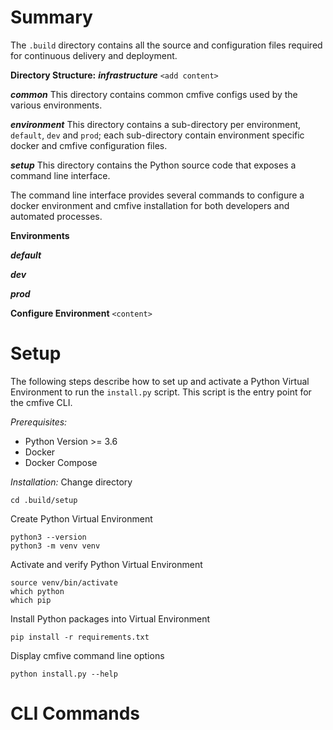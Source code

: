# Summary
The `.build` directory contains all the source and configuration files required for continuous delivery and deployment.

**Directory Structure:**
***infrastructure***
`<add content>`

***common***
This directory contains common cmfive configs used by the various environments.

***environment***
This directory contains a sub-directory per environment, `default`, `dev` and `prod`; each sub-directory contain environment specific docker and cmfive configuration files.

***setup***
This directory contains the Python source code that exposes a command line interface. 

The command line interface provides several commands to configure a docker environment and cmfive installation for both developers and automated processes.

**Environments**

***default***


***dev***

***prod***

**Configure Environment**
`<content>`

# Setup
The following steps describe how to set up and activate a Python Virtual Environment to run the `install.py` script. This script is the entry point for the cmfive CLI.

*Prerequisites:*

 - Python Version >= 3.6
 - Docker
 - Docker Compose

*Installation:*
Change directory
```
cd .build/setup
```

Create Python Virtual Environment
```
python3 --version
python3 -m venv venv
```

Activate and verify Python Virtual Environment
```
source venv/bin/activate
which python
which pip
```
Install Python packages into Virtual Environment
```
pip install -r requirements.txt
```

Display cmfive command line options
```
python install.py --help
```

# CLI Commands
